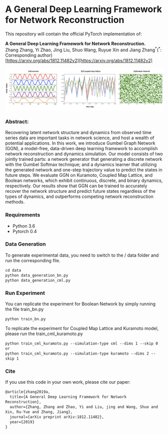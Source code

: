 # A General Deep Learning Framework for Network Reconstruction

This repository will contain the official PyTorch implementation of:
<br>

**A General Deep Learning Framework for Network Reconstruction.**<br>
Zhang Zhang, Yi Zhao, Jing Liu, Shuo Wang, Ruyue Xin and Jiang Zhang<sup>\*</sup>(<sup>\*</sup>: Corresponding author) <br>
[https://arxiv.org/abs/1812.11482v2](https://arxiv.org/abs/1812.11482v2)<br>

<img src="./img/threekindofsys.png" width="800px" alt="">

<br>

### Abstract: 

Recovering latent network structure and dynamics from observed time series data are important tasks in network science, and host a wealth of potential applications. In this work, we introduce Gumbel Graph Network (GGN), a model-free, data-driven deep learning framework to accomplish network reconstruction and dynamics simulation. Our model consists of two jointly trained parts: a network generator that generating a discrete network with the Gumbel Softmax technique; and a dynamics learner that utilizing the generated network and one-step trajectory value to predict the states in future steps. We evaluate GGN on Kuramoto, Coupled Map Lattice, and Boolean networks, which exhibit continuous, discrete, and binary dynamics, respectively. Our results show that GGN can be trained to accurately recover the network structure and predict future states regardless of the types of dynamics, and outperforms competing network reconstruction methods.

### Requirements

- Python 3.6
- Pytorch 0.4

### Data Generation
To generate experimental data, you need to switch to the / data folder and run the corresponding file.
```
cd data
python data_generation_bn.py
python data_generation_cml.py
```

### Run Experiment
You can replicate the experiment for Boolean Network by simply running the file train_bn.py
```
python train_bn.py
```

To replicate the experiment for Coupled Map Lattice and Kuramoto model, please run the train_cml_kuramoto.py
```
python train_cml_kuramoto.py --simulation-type cml --dims 1 --skip 0
or
python train_cml_kuramoto.py --simulation-type kuramoto --dims 2 --skip 1
```


### Cite
If you use this code in your own work, please cite our paper:
```
@article{zhang2019a,
  title={A General Deep Learning Framework for Network Reconstruction},
  author={Zhang, Zhang and Zhao, Yi and Liu, jing and Wang, Shuo and Xin, Ru-Yue and Zhang, Jiang},
  journal={arXiv preprint arXiv:1812.11482},
  year={2019}
}
```